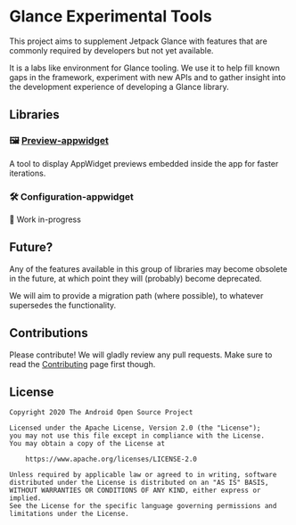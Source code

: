 # Glance Experimental Tools

This project aims to supplement Jetpack Glance with features that are commonly required by developers
but not yet available.

It is a labs like environment for Glance tooling. We use it to help fill known gaps in the framework,
experiment with new APIs and to gather insight into the development experience of developing a Glance library.

## Libraries

### 🖼️ [Preview-appwidget](./preview-appwidget)

A tool to display AppWidget previews embedded inside the app for faster iterations. 

### 🛠️ Configuration-appwidget

🚧 Work in-progress

## Future?

Any of the features available in this group of libraries may become obsolete in the future, at which point they will (probably) become deprecated.

We will aim to provide a migration path (where possible), to whatever supersedes the functionality.

## Contributions

Please contribute! We will gladly review any pull requests.
Make sure to read the [Contributing](CONTRIBUTING.md) page first though.

## License

```
Copyright 2020 The Android Open Source Project
 
Licensed under the Apache License, Version 2.0 (the "License");
you may not use this file except in compliance with the License.
You may obtain a copy of the License at

    https://www.apache.org/licenses/LICENSE-2.0

Unless required by applicable law or agreed to in writing, software
distributed under the License is distributed on an "AS IS" BASIS,
WITHOUT WARRANTIES OR CONDITIONS OF ANY KIND, either express or implied.
See the License for the specific language governing permissions and
limitations under the License.
```

